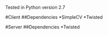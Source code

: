 Tested in Python version 2.7

#Client
##Dependencies
*SimpleCV
*Twisted

#Server
##Dependencies
*Twisted


